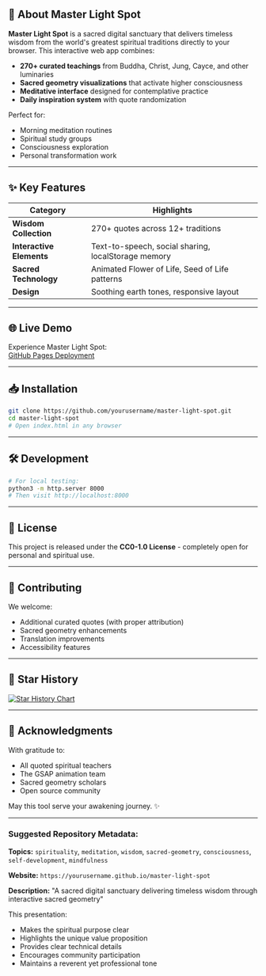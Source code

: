 

## 🌟 About Master Light Spot

**Master Light Spot** is a sacred digital sanctuary that delivers timeless wisdom from the world's greatest spiritual traditions directly to your browser. This interactive web app combines:

- **270+ curated teachings** from Buddha, Christ, Jung, Cayce, and other luminaries
- **Sacred geometry visualizations** that activate higher consciousness
- **Meditative interface** designed for contemplative practice
- **Daily inspiration system** with quote randomization

Perfect for:
- Morning meditation routines
- Spiritual study groups
- Consciousness exploration
- Personal transformation work

---

## ✨ Key Features

| Category | Highlights |
|----------|------------|
| **Wisdom Collection** | 270+ quotes across 12+ traditions |
| **Interactive Elements** | Text-to-speech, social sharing, localStorage memory |
| **Sacred Technology** | Animated Flower of Life, Seed of Life patterns |
| **Design** | Soothing earth tones, responsive layout |

---

## 🌐 Live Demo

Experience Master Light Spot:  
[GitHub Pages Deployment](https://yourusername.github.io/master-light-spot)

---

## 📥 Installation

```bash
git clone https://github.com/yourusername/master-light-spot.git
cd master-light-spot
# Open index.html in any browser
```

---

## 🛠️ Development

```bash
# For local testing:
python3 -m http.server 8000
# Then visit http://localhost:8000
```

---

## 📜 License

This project is released under the **CC0-1.0 License** - completely open for personal and spiritual use.

---

## 🌱 Contributing

We welcome:
- Additional curated quotes (with proper attribution)
- Sacred geometry enhancements
- Translation improvements
- Accessibility features

---

## 🌟 Star History

[![Star History Chart](https://api.star-history.com/svg?repos=yourusername/master-light-spot&type=Date)](https://star-history.com/#yourusername/master-light-spot&Date)

---

## 🙏 Acknowledgments

With gratitude to:
- All quoted spiritual teachers
- The GSAP animation team
- Sacred geometry scholars
- Open source community

May this tool serve your awakening journey. ✨

---

### Suggested Repository Metadata:

**Topics:** `spirituality`, `meditation`, `wisdom`, `sacred-geometry`, `consciousness`, `self-development`, `mindfulness`

**Website:** `https://yourusername.github.io/master-light-spot`

**Description:** "A sacred digital sanctuary delivering timeless wisdom through interactive sacred geometry"

This presentation:
- Makes the spiritual purpose clear
- Highlights the unique value proposition
- Provides clear technical details
- Encourages community participation
- Maintains a reverent yet professional tone
